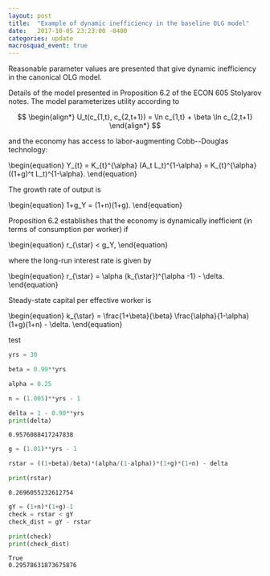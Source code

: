 ```yaml
---
layout: post
title:  "Example of dynamic inefficiency in the baseline OLG model"
date:   2017-10-05 23:23:00 -0400
categories: update
macrosquad_event: true
---
```


Reasonable parameter values are presented that give dynamic inefficiency in the canonical OLG model.

<!--more-->

Details of the model presented in Proposition 6.2 of the ECON 605 Stolyarov notes. The model parameterizes utility according to

$$
\begin{align*}
U_t(c_{1,t}, c_{2,t+1}) = \ln c_{1,t} + \beta \ln c_{2,t+1}
\end{align*}
$$

and the economy has access to labor-augmenting Cobb--Douglas technology:

\begin{equation}
Y_{t} = K_{t}^{\alpha} (A_t L_t)^{1-\alpha} = K_{t}^{\alpha} ((1+g)^t L_t)^{1-\alpha}.
\end{equation}

The growth rate of output is

\begin{equation}
1+g_Y = (1+n)(1+g).
\end{equation}

Proposition 6.2 establishes that the economy is dynamically inefficient (in terms of consumption per worker) if

\begin{equation}
r_{\star} < g_Y,
\end{equation}

where the long-run interest rate is given by

\begin{equation}
r_{\star} = \alpha (k_{\star})^{\alpha -1} - \delta.
\end{equation}

Steady-state capital per effective worker is

\begin{equation}
k_{\star} = \frac{1+\beta}{\beta} \frac{\alpha}{1-\alpha} (1+g)(1+n) - \delta.
\end{equation}

test

```python
yrs = 30
```


```python
beta = 0.99**yrs
```


```python
alpha = 0.25
```


```python
n = (1.005)**yrs - 1
```


```python
delta = 1 - 0.90**yrs
print(delta)
```

    0.9576088417247838



```python
g = (1.01)**yrs - 1
```


```python
rstar = ((1+beta)/beta)*(alpha/(1-alpha))*(1+g)*(1+n) - delta
```


```python
print(rstar)
```

    0.2696055232612754



```python
gY = (1+n)*(1+g)-1
check = rstar < gY
check_dist = gY - rstar
```


```python
print(check)
print(check_dist)
```

    True
    0.29578631873675876



```python

```
